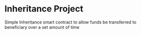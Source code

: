 # Inheritance Project
 Simple Inheritance smart contract to allow funds be transferred to beneficiary over a set amount of time
